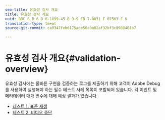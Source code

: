 ```yaml
---
seo-title: 유효성 검사 개요
title: 유효성 검사 개요
uuid: BBC 6 B 6 D 6-1899-45 B 9-9 FB 7-8031 F 07563 F 6
translation-type: tm+mt
source-git-commit: ca9347feb6175ade56a0a02af32bf3c8908481b7

---
```



# 유효성 검사 개요{#validation-overview}

유효성 검사에는 올바른 구현을 검증하는 로그를 제출하기 위해 고객이 Adobe Debug를 사용하여 실행해야 하는 필수 테스트 사례 목록이 포함되어 있습니다.
각 이벤트 및 메타데이터 매개 변수에 대해 예상 결과가 있습니다.

* [테스트 1: 표준 재생](test1-standard-playback.md)
* [테스트 2: 비디오 중단](test2-media-interrupt.md)
